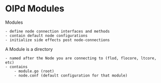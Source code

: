 # OIPd Modules

Modules 
    
    - define node connection interfaces and methods
    - contain default node configurations
    - initialize side effects post node-connections
    
  A Module is a directory
    
    - named after the Node you are connecting to (flod, flocore, ltcore, etc)
    - contains
        - module.go (root)
        - node.conf (default configuration for that module)
  
  